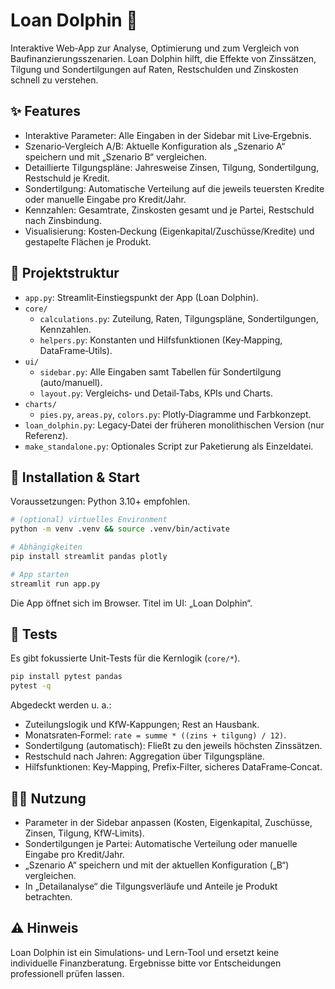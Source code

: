 # Loan Dolphin 🐬

Interaktive Web‑App zur Analyse, Optimierung und zum Vergleich von Baufinanzierungs­szenarien.
Loan Dolphin hilft, die Effekte von Zinssätzen, Tilgung und Sondertilgungen auf Raten,
Restschulden und Zinskosten schnell zu verstehen.

## ✨ Features

- Interaktive Parameter: Alle Eingaben in der Sidebar mit Live‑Ergebnis.
- Szenario‑Vergleich A/B: Aktuelle Konfiguration als „Szenario A“ speichern und mit „Szenario B“ vergleichen.
- Detaillierte Tilgungspläne: Jahresweise Zinsen, Tilgung, Sondertilgung, Restschuld je Kredit.
- Sondertilgung: Automatische Verteilung auf die jeweils teuersten Kredite oder manuelle Eingabe pro Kredit/Jahr.
- Kennzahlen: Gesamtrate, Zinskosten gesamt und je Partei, Restschuld nach Zinsbindung.
- Visualisierung: Kosten‑Deckung (Eigenkapital/Zuschüsse/Kredite) und gestapelte Flächen je Produkt.

## 🧭 Projektstruktur

- `app.py`: Streamlit‑Einstiegspunkt der App (Loan Dolphin).
- `core/`
  - `calculations.py`: Zuteilung, Raten, Tilgungspläne, Sondertilgungen, Kennzahlen.
  - `helpers.py`: Konstanten und Hilfsfunktionen (Key‑Mapping, DataFrame‑Utils).
- `ui/`
  - `sidebar.py`: Alle Eingaben samt Tabellen für Sondertilgung (auto/manuell).
  - `layout.py`: Vergleichs‑ und Detail‑Tabs, KPIs und Charts.
- `charts/`
  - `pies.py`, `areas.py`, `colors.py`: Plotly‑Diagramme und Farbkonzept.
- `loan_dolphin.py`: Legacy‑Datei der früheren monolithischen Version (nur Referenz).
- `make_standalone.py`: Optionales Script zur Paketierung als Einzeldatei.

## 🚀 Installation & Start

Voraussetzungen: Python 3.10+ empfohlen.

```bash
# (optional) virtuelles Environment
python -m venv .venv && source .venv/bin/activate

# Abhängigkeiten
pip install streamlit pandas plotly

# App starten
streamlit run app.py
```

Die App öffnet sich im Browser. Titel im UI: „Loan Dolphin“.

## 🧪 Tests

Es gibt fokussierte Unit‑Tests für die Kernlogik (`core/*`).

```bash
pip install pytest pandas
pytest -q
```

Abgedeckt werden u. a.:

- Zuteilungslogik und KfW‑Kappungen; Rest an Hausbank.
- Monatsraten‑Formel: `rate = summe * ((zins + tilgung) / 12)`.
- Sondertilgung (automatisch): Fließt zu den jeweils höchsten Zinssätzen.
- Restschuld nach Jahren: Aggregation über Tilgungspläne.
- Hilfsfunktionen: Key‑Mapping, Prefix‑Filter, sicheres DataFrame‑Concat.

## 🧑‍💻 Nutzung

- Parameter in der Sidebar anpassen (Kosten, Eigenkapital, Zuschüsse, Zinsen, Tilgung, KfW‑Limits).
- Sondertilgungen je Partei: Automatische Verteilung oder manuelle Eingabe pro Kredit/Jahr.
- „Szenario A“ speichern und mit der aktuellen Konfiguration („B“) vergleichen.
- In „Detailanalyse“ die Tilgungsverläufe und Anteile je Produkt betrachten.

## ⚠️ Hinweis

Loan Dolphin ist ein Simulations‑ und Lern‑Tool und ersetzt keine individuelle
Finanzberatung. Ergebnisse bitte vor Entscheidungen professionell prüfen lassen.
